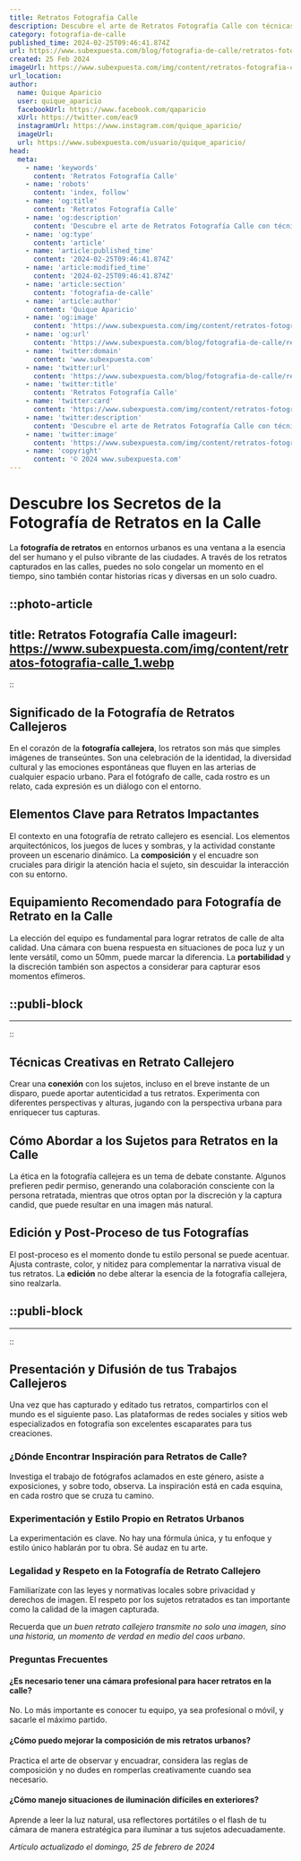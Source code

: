 ```yaml
---
title: Retratos Fotografía Calle
description: Descubre el arte de Retratos Fotografía Calle con técnicas y secretos para capturas auténticas y expresivas. Inspiración en cada disparo.
category: fotografia-de-calle
published_time: 2024-02-25T09:46:41.874Z
url: https://www.subexpuesta.com/blog/fotografia-de-calle/retratos-fotografia-calle
created: 25 Feb 2024
imageUrl: https://www.subexpuesta.com/img/content/retratos-fotografia-calle_1.webp
url_location:
author:
  name: Quique Aparicio
  user: quique_aparicio
  facebookUrl: https://www.facebook.com/qaparicio
  xUrl: https://twitter.com/eac9
  instagramUrl: https://www.instagram.com/quique_aparicio/
  imageUrl: 
  url: https://www.subexpuesta.com/usuario/quique_aparicio/
head:
  meta:
    - name: 'keywords'
      content: 'Retratos Fotografía Calle'
    - name: 'robots'
      content: 'index, follow'
    - name: 'og:title'
      content: 'Retratos Fotografía Calle'
    - name: 'og:description'
      content: 'Descubre el arte de Retratos Fotografía Calle con técnicas y secretos para capturas auténticas y expresivas. Inspiración en cada disparo.'
    - name: 'og:type'
      content: 'article'
    - name: 'article:published_time'
      content: '2024-02-25T09:46:41.874Z'
    - name: 'article:modified_time'
      content: '2024-02-25T09:46:41.874Z'
    - name: 'article:section'
      content: 'fotografia-de-calle'
    - name: 'article:author'
      content: 'Quique Aparicio'
    - name: 'og:image'
      content: 'https://www.subexpuesta.com/img/content/retratos-fotografia-calle_1.webp'
    - name: 'og:url'
      content: 'https://www.subexpuesta.com/blog/fotografia-de-calle/retratos-fotografia-calle'
    - name: 'twitter:domain'
      content: 'www.subexpuesta.com'
    - name: 'twitter:url'
      content: 'https://www.subexpuesta.com/blog/fotografia-de-calle/retratos-fotografia-calle'
    - name: 'twitter:title'
      content: 'Retratos Fotografía Calle'
    - name: 'twitter:card'
      content: 'https://www.subexpuesta.com/img/content/retratos-fotografia-calle_1.webp'
    - name: 'twitter:description'
      content: 'Descubre el arte de Retratos Fotografía Calle con técnicas y secretos para capturas auténticas y expresivas. Inspiración en cada disparo.'
    - name: 'twitter:image'
      content: 'https://www.subexpuesta.com/img/content/retratos-fotografia-calle_1.webp'
    - name: 'copyright'
      content: '© 2024 www.subexpuesta.com'
---
```

# Descubre los Secretos de la Fotografía de Retratos en la Calle

La **fotografía de retratos** en entornos urbanos es una ventana a la esencia del ser humano y el pulso vibrante de las ciudades. A través de los retratos capturados en las calles, puedes no solo congelar un momento en el tiempo, sino también contar historias ricas y diversas en un solo cuadro.


::photo-article
---
title: Retratos Fotografía Calle
imageurl: https://www.subexpuesta.com/img/content/retratos-fotografia-calle_1.webp
---
::


## Significado de la Fotografía de Retratos Callejeros

En el corazón de la **fotografía callejera**, los retratos son más que simples imágenes de transeúntes. Son una celebración de la identidad, la diversidad cultural y las emociones espontáneas que fluyen en las arterias de cualquier espacio urbano. Para el fotógrafo de calle, cada rostro es un relato, cada expresión es un diálogo con el entorno.

## Elementos Clave para Retratos Impactantes

El contexto en una fotografía de retrato callejero es esencial. Los elementos arquitectónicos, los juegos de luces y sombras, y la actividad constante proveen un escenario dinámico. La **composición** y el encuadre son cruciales para dirigir la atención hacia el sujeto, sin descuidar la interacción con su entorno.

## Equipamiento Recomendado para Fotografía de Retrato en la Calle

La elección del equipo es fundamental para lograr retratos de calle de alta calidad. Una cámara con buena respuesta en situaciones de poca luz y un lente versátil, como un 50mm, puede marcar la diferencia. La **portabilidad** y la discreción también son aspectos a considerar para capturar esos momentos efímeros.


  ::publi-block
  ---
  ---
  ::
  
  
## Técnicas Creativas en Retrato Callejero

Crear una **conexión** con los sujetos, incluso en el breve instante de un disparo, puede aportar autenticidad a tus retratos. Experimenta con diferentes perspectivas y alturas, jugando con la perspectiva urbana para enriquecer tus capturas.

## Cómo Abordar a los Sujetos para Retratos en la Calle

La ética en la fotografía callejera es un tema de debate constante. Algunos prefieren pedir permiso, generando una colaboración consciente con la persona retratada, mientras que otros optan por la discreción y la captura candid, que puede resultar en una imagen más natural.

## Edición y Post-Proceso de tus Fotografías

El post-proceso es el momento donde tu estilo personal se puede acentuar. Ajusta contraste, color, y nitidez para complementar la narrativa visual de tus retratos. La **edición** no debe alterar la esencia de la fotografía callejera, sino realzarla.


  ::publi-block
  ---
  ---
  ::
  
  
## Presentación y Difusión de tus Trabajos Callejeros

Una vez que has capturado y editado tus retratos, compartirlos con el mundo es el siguiente paso. Las plataformas de redes sociales y sitios web especializados en fotografía son excelentes escaparates para tus creaciones.

### ¿Dónde Encontrar Inspiración para Retratos de Calle?

Investiga el trabajo de fotógrafos aclamados en este género, asiste a exposiciones, y sobre todo, observa. La inspiración está en cada esquina, en cada rostro que se cruza tu camino.

### Experimentación y Estilo Propio en Retratos Urbanos

La experimentación es clave. No hay una fórmula única, y tu enfoque y estilo único hablarán por tu obra. Sé audaz en tu arte.

### Legalidad y Respeto en la Fotografía de Retrato Callejero

Familiarízate con las leyes y normativas locales sobre privacidad y derechos de imagen. El respeto por los sujetos retratados es tan importante como la calidad de la imagen capturada.

Recuerda que _un buen retrato callejero transmite no solo una imagen, sino una historia, un momento de verdad en medio del caos urbano_.

### Preguntas Frecuentes

#### ¿Es necesario tener una cámara profesional para hacer retratos en la calle?
No. Lo más importante es conocer tu equipo, ya sea profesional o móvil, y sacarle el máximo partido.

#### ¿Cómo puedo mejorar la composición de mis retratos urbanos?
Practica el arte de observar y encuadrar, considera las reglas de composición y no dudes en romperlas creativamente cuando sea necesario.

#### ¿Cómo manejo situaciones de iluminación difíciles en exteriores?
Aprende a leer la luz natural, usa reflectores portátiles o el flash de tu cámara de manera estratégica para iluminar a tus sujetos adecuadamente.

_Artículo actualizado el domingo, 25 de febrero de 2024_